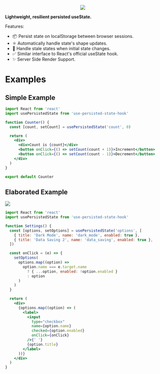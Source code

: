 <p align="center" width="100%">
  <img src="https://raw.githubusercontent.com/giovannibenussi/use-persisted-state-hook/master/usePersistedState.svg">
</p>

**Lightweight, resilient persisted useState.**

Features:

- 📦 Persist state on localStorage between browser sessions.
- ⚛️ Automatically handle state's shape updates.
- 🔄 Handle stale states when initial state changes.
- ✅ Similar interface to React's official useState hook.
- ✨ Server Side Render Support.

# Examples

## Simple Example

```jsx
import React from 'react'
import usePersistedState from 'use-persisted-state-hook'

function Counter() {
  const [count, setCount] = usePersistedState('count', 0)

  return (
    <div>
      <div>Count is {count}</div>
      <button onClick={() => setCount(count + 1)}>Increment</button>
      <button onClick={() => setCount(count - 1)}>Decrement</button>
    </div>
  )
}

export default Counter
```

## Elaborated Example

<p align="left" width="28%">
  <img src="https://raw.githubusercontent.com/giovannibenussi/use-persisted-state-hook/master/ui-example.png">
</p>

```jsx
import React from 'react'
import usePersistedState from 'use-persisted-state-hook'

function Settings() {
  const [options, setOptions] = usePersistedState('options', [
    { title: 'Dark Mode', name: 'dark_mode', enabled: true },
    { title: 'Data Saving 2', name: 'data_saving', enabled: true },
  ])

  const onClick = (e) => {
    setOptions(
      options.map((option) =>
        option.name === e.target.name
          ? { ...option, enabled: !option.enabled }
          : option
      )
    )
  }

  return (
    <div>
      {options.map((option) => (
        <label>
          <input
            type="checkbox"
            name={option.name}
            checked={option.enabled}
            onClick={onClick}
          />{' '}
          {option.title}
        </label>
      ))}
    </div>
  )
}
```
